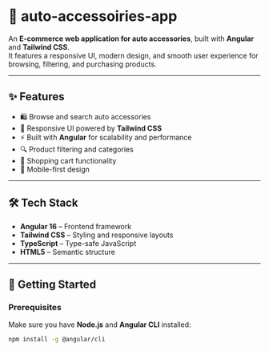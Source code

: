 # 🚗 auto-accessoiries-app  

An **E-commerce web application for auto accessories**, built with **Angular** and **Tailwind CSS**.  
It features a responsive UI, modern design, and smooth user experience for browsing, filtering, and purchasing products.  

---

## ✨ Features  

- 🛍️ Browse and search auto accessories  
- 🎨 Responsive UI powered by **Tailwind CSS**  
- ⚡ Built with **Angular** for scalability and performance  
- 🔍 Product filtering and categories  
- 🛒 Shopping cart functionality  
- 📱 Mobile-first design  

---

## 🛠️ Tech Stack  

- **Angular 16** – Frontend framework  
- **Tailwind CSS** – Styling and responsive layouts  
- **TypeScript** – Type-safe JavaScript  
- **HTML5** – Semantic structure  

---

## 🚀 Getting Started  

### Prerequisites  
Make sure you have **Node.js** and **Angular CLI** installed:  
```bash
npm install -g @angular/cli
